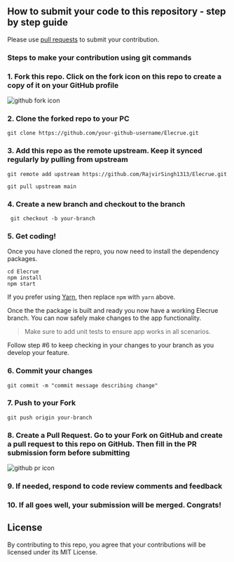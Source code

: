 ## How to submit your code to this repository - step by step guide

Please use [pull requests](https://docs.github.com/en/free-pro-team@latest/github/collaborating-with-issues-and-pull-requests/proposing-changes-to-your-work-with-pull-requests) to submit your contribution.

### Steps to make your contribution using git commands

### 1. Fork this repo. Click on the fork icon on this repo to create a copy of it on your GitHub profile
![github fork icon](https://inspirezone.tech/wp-content/uploads/2021/04/forking-repo-img.png)

### 2. Clone the forked repo to your PC
```
git clone https://github.com/your-github-username/Elecrue.git
```

### 3. Add this repo as the remote upstream. Keep it synced regularly by pulling from upstream
```
git remote add upstream https://github.com/RajvirSingh1313/Elecrue.git
```
```
git pull upstream main
```

### 4. Create a new branch and checkout to the branch
```
 git checkout -b your-branch
```

### 5. Get coding!

Once you have cloned the repro, you now need to install the dependency packages.

```
cd Elecrue
npm install
npm start
```

If you prefer using [Yarn](https://yarnpkg.com/), then replace `npm` with `yarn` above.

Once the the package is built and ready you now have a working Elecrue branch.
You can now safely make changes to the app functionality.

>Make sure to add unit tests to ensure app works in all scenarios.

Follow step #6 to keep checking in your changes to your branch as you develop your feature.

### 6. Commit your changes
```
git commit -m "commit message describing change" 
```

### 7. Push to your Fork 
```
git push origin your-branch
```

### 8. Create a Pull Request. Go to your Fork on GitHub and create a pull request to this repo on GitHub. Then fill in the PR submission form before submitting
![github pr icon](https://inspirezone.tech/wp-content/uploads/2021/04/pullrequest-repo-img.png)

### 9. If needed, respond to code review comments and feedback

### 10. If all goes well, your submission will be merged. Congrats! 

## License

By contributing to this repo, you agree that your contributions will be licensed under its MIT License.

